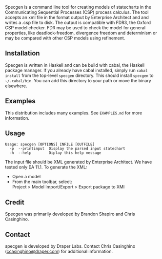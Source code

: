 Specgen is a command line tool for creating models of statecharts in the
Communicating Sequential Processes (CSP) process calculus.  The tool accepts an
xml file in the format output by Enterprise Architect and and writes a .csp file
to disk.  The output is compatible with FDR3, the Oxford CSP model checker.  FDR
may be used to check the model for general properties, like deadlock-freedom,
divergence freedom and determinism or may be compared with other CSP models
using refinement.

## Installation

Specgen is written in Haskell and can be build with cabal, the Haskell package
manager.  If you already have cabal installed, simply run `cabal install` from
the top-level `specgen` directory.  This should install `specgen` to
`~/.cabal/bin`.  You can add this directory to your path or move the binary
elsewhere.

## Examples

This distribution includes many examples.  See `EXAMPLES.md` for more
information.

## Usage

```
Usage: specgen [OPTIONS] INFILE [OUTFILE]
  -p  --printinput  Display the parsed input statechart
  -h  --help        Diplay this help message
```

The input file should be XML generated by Enterprise Architect.  We have tested
only EA 11.1.  To generate the XML: 

- Open a model
- From the main toolbar, select:   
      Project > Model Import/Export > Export package to XMI

## Credit

Specgen was primarily developed by Brandon Shapiro and Chris Casinghino.

## Contact

specgen is developed by Draper Labs. Contact Chris Casinghino
(ccasinghino@draper.com) for additional information.
